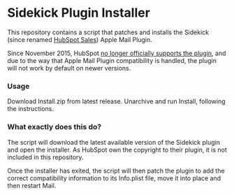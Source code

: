 # Sidekick Plugin Installer

This repository contains a script that patches and installs the Sidekick (since renamed [HubSpot Sales](https://www.hubspot.com/products/sales)) Apple Mail Plugin.

Since November 2015, HubSpot [no longer officially supports the plugin](https://knowledge.hubspot.com/articles/kcs_article/email-tracking/what-email-clients-are-supported#apple-mail), and due to the way that Apple Mail Plugin compatibility is handled, the plugin will not work by default on newer versions.

### Usage

Download Install.zip from latest release. Unarchive and run Install, following the instructions.

### What exactly does this do?

The script will download the latest available version of the Sidekick plugin and open the installer. As HubSpot own the copyright to their plugin, it is not included in this repository.

Once the installer has exited, the script will then patch the plugin to add the correct compatibility information to its Info.plist file, move it into place and then restart Mail.

